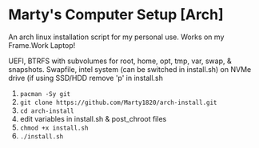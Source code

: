 # Marty's Computer Setup [Arch]
An arch linux installation script for my personal use. Works on my Frame.Work Laptop!

UEFI, BTRFS with subvolumes for root, home, opt, tmp, var, swap, & snapshots. 
Swapfile, intel system (can be switched in install.sh) on NVMe drive (if using SSD/HDD remove 'p' in install.sh


1. `pacman -Sy git`
2. `git clone https://github.com/Marty1820/arch-install.git`
3. `cd arch-install`
4. edit variables in install.sh & post_chroot files
5. `chmod +x install.sh`
6. `./install.sh`
